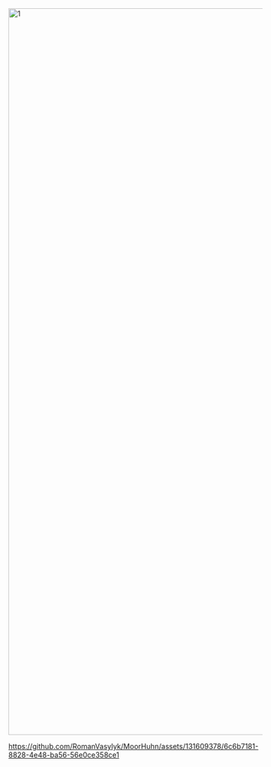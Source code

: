 <img width="1440" alt="1" src="https://github.com/RomanVasylyk/MoorHuhn/assets/131609378/7ff4de4a-93d3-4cc4-ad96-0b22a02abff2">


https://github.com/RomanVasylyk/MoorHuhn/assets/131609378/6c6b7181-8828-4e48-ba56-56e0ce358ce1

